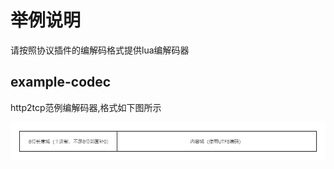 # 举例说明

请按照协议插件的编解码格式提供lua编解码器

## example-codec

http2tcp范例编解码器,格式如下图所示

![](https://github.com/mufanh/http2tcp/blob/main/assets/example-codec.png)